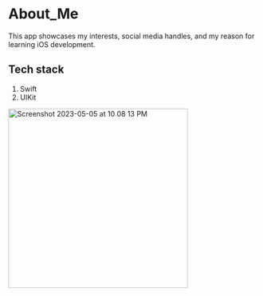 # About_Me
This app showcases my interests, social media handles, and my reason for learning iOS development. 

<h2>Tech stack</h2>

1) Swift
2) UIKit

<img width="360" alt="Screenshot 2023-05-05 at 10 08 13 PM" src="https://user-images.githubusercontent.com/78436957/236593750-2ad40a60-5e93-4ea5-b5d0-46c2a04e71e4.png">
